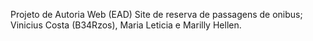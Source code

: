 Projeto de Autoria Web (EAD)
Site de reserva de passagens de onibus;
Vinicius Costa (B34Rzos), Maria Leticia e Marilly Hellen.
